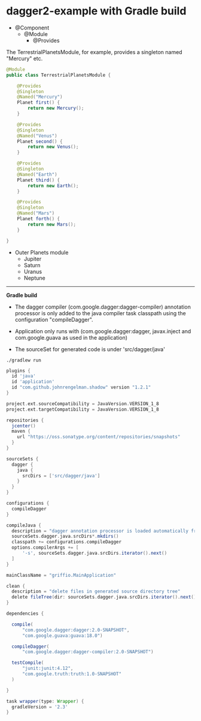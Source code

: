 dagger2-example with Gradle build
=================================

* @Component
  * @Module
    * @Provides

The TerrestrialPlanetsModule, for example, provides a singleton named "Mercury" etc.

```java
@Module
public class TerrestrialPlanetsModule {

    @Provides
    @Singleton
    @Named("Mercury")
    Planet first() {
        return new Mercury();
    }

    @Provides
    @Singleton
    @Named("Venus")
    Planet second() {
        return new Venus();
    }

    @Provides
    @Singleton
    @Named("Earth")
    Planet third() {
        return new Earth();
    }

    @Provides
    @Singleton
    @Named("Mars")
    Planet forth() {
        return new Mars();
    }

}

```

* Outer Planets module
  * Jupiter
  * Saturn
  * Uranus
  * Neptune

---

**Gradle build**

* The dagger compiler (com.google.dagger:dagger-compiler) annotation processor is only added to the java compiler task classpath using the configuration "compileDagger".

* Application only runs with (com.google.dagger:dagger, javax.inject and com.google.guava as used in the application)

* The sourceSet for generated code is under 'src/dagger/java'


```
./gradlew run
```

```groovy
plugins {
  id 'java'
  id 'application'
  id "com.github.johnrengelman.shadow" version "1.2.1"
}

project.ext.sourceCompatibility = JavaVersion.VERSION_1_8
project.ext.targetCompatibility = JavaVersion.VERSION_1_8

repositories {
  jcenter()
  maven {
    url "https://oss.sonatype.org/content/repositories/snapshots"
  }
}

sourceSets {
  dagger {
    java {
      srcDirs = ['src/dagger/java']
    }
  }
}

configurations {
  compileDagger
}

compileJava {
  description = "dagger annotation processor is loaded automatically from classpath"
  sourceSets.dagger.java.srcDirs*.mkdirs()
  classpath += configurations.compileDagger
  options.compilerArgs += [
      '-s', sourceSets.dagger.java.srcDirs.iterator().next()
  ]
}

mainClassName = "griffio.MainApplication"

clean {
  description = "delete files in generated source directory tree"
  delete fileTree(dir: sourceSets.dagger.java.srcDirs.iterator().next())
}

dependencies {

  compile(
      "com.google.dagger:dagger:2.0-SNAPSHOT",
      "com.google.guava:guava:18.0")

  compileDagger(
      "com.google.dagger:dagger-compiler:2.0-SNAPSHOT")

  testCompile(
      "junit:junit:4.12",
      "com.google.truth:truth:1.0-SNAPSHOT"
  )

}

task wrapper(type: Wrapper) {
  gradleVersion = '2.3'
}
```
